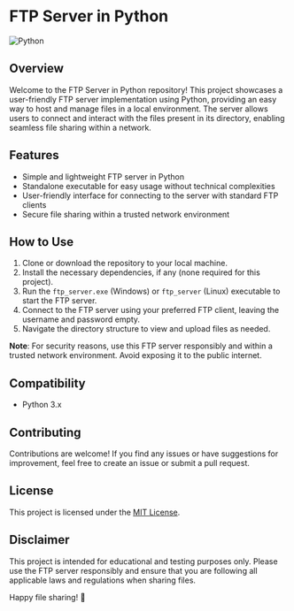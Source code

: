 # FTP Server in Python

![Python](https://img.shields.io/badge/Python-3.x-blue.svg)

## Overview

Welcome to the FTP Server in Python repository! This project showcases a user-friendly FTP server implementation using Python, providing an easy way to host and manage files in a local environment. The server allows users to connect and interact with the files present in its directory, enabling seamless file sharing within a network.

## Features

- Simple and lightweight FTP server in Python
- Standalone executable for easy usage without technical complexities
- User-friendly interface for connecting to the server with standard FTP clients
- Secure file sharing within a trusted network environment

## How to Use

1. Clone or download the repository to your local machine.
2. Install the necessary dependencies, if any (none required for this project).
3. Run the `ftp_server.exe` (Windows) or `ftp_server` (Linux) executable to start the FTP server.
4. Connect to the FTP server using your preferred FTP client, leaving the username and password empty.
5. Navigate the directory structure to view and upload files as needed.

**Note**: For security reasons, use this FTP server responsibly and within a trusted network environment. Avoid exposing it to the public internet.

## Compatibility

- Python 3.x

## Contributing

Contributions are welcome! If you find any issues or have suggestions for improvement, feel free to create an issue or submit a pull request.

## License

This project is licensed under the [MIT License](LICENSE).

## Disclaimer

This project is intended for educational and testing purposes only. Please use the FTP server responsibly and ensure that you are following all applicable laws and regulations when sharing files.

Happy file sharing! 🚀
